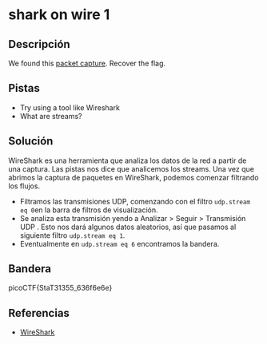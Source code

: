 # shark on wire 1



## Descripción
We found this [packet capture](https://jupiter.challenges.picoctf.org/static/483e50268fe7e015c49caf51a69063d0/capture.pcap). Recover the flag.

## Pistas
- Try using a tool like Wireshark
- What are streams?

## Solución

WireShark es una herramienta que analiza los datos de la red a partir de una captura. Las pistas nos dice que analicemos los streams. Una vez que abrimos la captura de paquetes en WireShark, podemos comenzar filtrando los flujos.
- Filtramos las transmisiones UDP, comenzando con el filtro `udp.stream eq 0`en la barra de filtros de visualización.
- Se analiza esta transmisión yendo a Analizar > Seguir > Transmisión UDP . Esto nos dará algunos datos aleatorios, así que pasamos al siguiente filtro `udp.stream eq 1`. 
- Eventualmente en `udp.stream eq 6` encontramos la bandera.

## Bandera
picoCTF{StaT31355_636f6e6e}

## Referencias
- [WireShark](https://cso.computerworld.es/tendencias/que-es-wireshark-asi-funciona-la-nueva-tendencia-esencial-en-seguridad)



